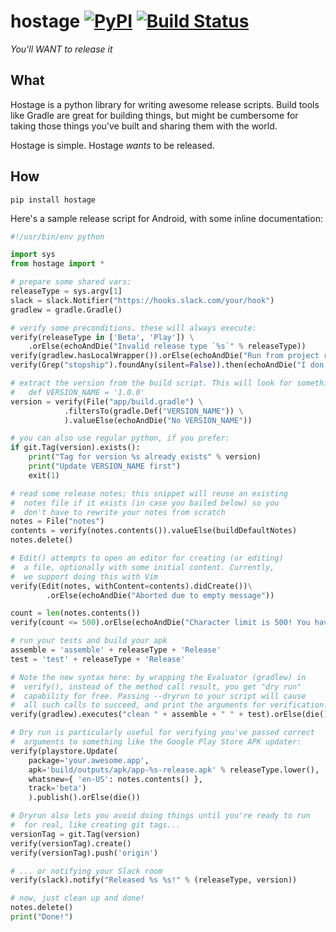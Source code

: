 hostage [![PyPI](http://img.shields.io/pypi/v/hostage.svg?style=flat)](https://pypi.python.org/pypi/hostage) [![Build Status](http://img.shields.io/travis/dhleong/hostage.svg?style=flat)](https://travis-ci.org/dhleong/hostage)
=======

*You'll WANT to release it*

## What

Hostage is a python library for writing awesome release scripts. Build tools
like Gradle are great for building things, but might be cumbersome for taking
those things you've built and sharing them with the world. 

Hostage is simple. Hostage *wants* to be released.

## How

    pip install hostage


Here's a sample release script for Android, with some inline documentation:

```python
#!/usr/bin/env python

import sys
from hostage import *

# prepare some shared vars:
releaseType = sys.argv[1]
slack = slack.Notifier("https://hooks.slack.com/your/hook")
gradlew = gradle.Gradle()

# verify some preconditions. these will always execute:
verify(releaseType in ['Beta', 'Play']) \
    .orElse(echoAndDie("Invalid release type `%s`" % releaseType))
verify(gradlew.hasLocalWrapper()).orElse(echoAndDie("Run from project root"))
verify(Grep("stopship").foundAny(silent=False)).then(echoAndDie("I don't think so"))

# extract the version from the build script. This will look for something like:
#   def VERSION_NAME = '1.0.0'
version = verify(File("app/build.gradle") \
            .filtersTo(gradle.Def("VERSION_NAME")) \
            ).valueElse(echoAndDie("No VERSION_NAME"))

# you can also use regular python, if you prefer:
if git.Tag(version).exists():
    print("Tag for version %s already exists" % version)
    print("Update VERSION_NAME first")
    exit(1)

# read some release notes; this snippet will reuse an existing
#  notes file if it exists (in case you bailed below) so you
#  don't have to rewrite your notes from scratch
notes = File("notes")
contents = verify(notes.contents()).valueElse(buildDefaultNotes)
notes.delete()

# Edit() attempts to open an editor for creating (or editing)
#  a file, optionally with some initial content. Currently,
#  we support doing this with Vim
verify(Edit(notes, withContent=contents).didCreate())\
        .orElse(echoAndDie("Aborted due to empty message"))

count = len(notes.contents())
verify(count <= 500).orElse(echoAndDie("Character limit is 500! You have %d" % count))

# run your tests and build your apk
assemble = 'assemble' + releaseType + 'Release'
test = 'test' + releaseType + 'Release'

# Note the new syntax here: by wrapping the Evaluator (gradlew) in
#  verify(), instead of the method call result, you get "dry run"
#  capability for free. Passing --dryrun to your script will cause
#  all such calls to succeed, and print the arguments for verification.
verify(gradlew).executes("clean " + assemble + " " + test).orElse(die())

# Dry run is particularly useful for verifying you've passed correct
#  arguments to something like the Google Play Store APK updater:
verify(playstore.Update(
    package='your.awesome.app',
    apk='build/outputs/apk/app-%s-release.apk' % releaseType.lower(),
    whatsnew={ 'en-US': notes.contents() },
    track='beta')
    ).publish().orElse(die())

# Dryrun also lets you avoid doing things until you're ready to run
#  for real, like creating git tags...
versionTag = git.Tag(version)
verify(versionTag).create()
verify(versionTag).push('origin') 

# ... or notifying your Slack room
verify(slack).notify("Released %s %s!" % (releaseType, version))

# now, just clean up and done!
notes.delete()
print("Done!")
```
